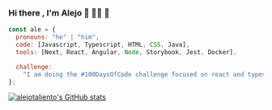 ### Hi there , I'm Alejo :wave: :man_technologist: :sparkling_heart:

```js
const ale = {
  pronouns: "he" | "him",
  code: [Javascript, Typescript, HTML, CSS, Java],
  tools: [Next, React, Angular, Node, Storybook, Jest, Docker],

  challenge:
    "I am doing the #100DaysOfCode challenge focused on react and typescript",
};
```

[![alejotaliento's GitHub stats](https://github-readme-stats.vercel.app/api?username=alejotaliento&theme=gruvbox)](https://github.com/alejotaliento/github-readme-stats)
